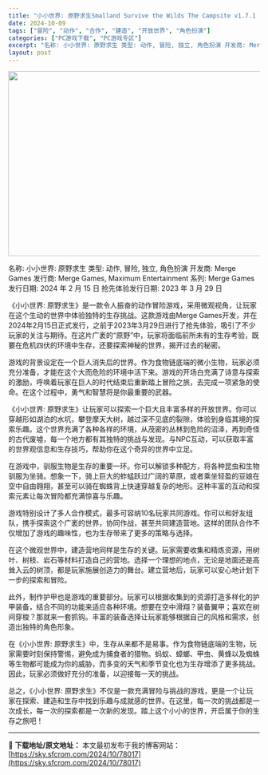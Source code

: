 ```yaml
---
title: "小小世界: 原野求生Smalland Survive the Wilds The Campsite v1.7.1 繁简中文"
date: 2024-10-09
tags: ["冒险", "动作", "合作", "建造", "开放世界", "角色扮演"]
categories: ["PC游戏下载", "PC游戏专区"]
excerpt: "名称: 小小世界: 原野求生 类型: 动作, 冒险, 独立, 角色扮演 开发商: Merge Games 发行商: Merge Games, Maximum Entertainment 系列: Merge Games 发行日期: 2024 年 2 月 15 日 抢先体验发行日期: 2023 年 3 &hellip;"
layout: post
---
```


<img class="aligncenter size-full wp-image-78018" src="https://sky.sfcrom.com/wp-content/uploads/2024/10/202410090810017.webp" alt="" width="660" height="370" />

名称: 小小世界: 原野求生
类型: 动作, 冒险, 独立, 角色扮演
开发商: Merge Games
发行商: Merge Games, Maximum Entertainment
系列: Merge Games
发行日期: 2024 年 2 月 15 日
抢先体验发行日期: 2023 年 3 月 29 日

《小小世界: 原野求生》是一款令人振奋的动作冒险游戏，采用微观视角，让玩家在这个生动的世界中体验独特的生存挑战。这款游戏由Merge Games开发，并在2024年2月15日正式发行，之前于2023年3月29日进行了抢先体验，吸引了不少玩家的关注与期待。在这片广袤的“原野”中，玩家将面临前所未有的生存考验，既要在危机四伏的环境中生存，还要探索神秘的世界，揭开过去的秘密。

游戏的背景设定在一个巨人消失后的世界。作为食物链底端的微小生物，玩家必须充分准备，才能在这个大而危险的环境中活下来。游戏的开场白充满了诗意与探索的激励，呼唤着玩家在巨人的时代结束后重新踏上冒险之旅，去完成一项紧急的使命。在这个过程中，勇气和智慧将是你最重要的武器。

《小小世界: 原野求生》让玩家可以探索一个巨大且丰富多样的开放世界。你可以穿越形如湖泊的水坑，攀登摩天大树，越过深不见底的裂隙，体验到身临其境的探索乐趣。这个世界充满了各种各样的环境，从茂密的丛林到危险的沼泽，再到奇怪的古代废墟，每一个地方都有其独特的挑战与发现。与NPC互动，可以获取丰富的世界观信息和生存技巧，帮助你在这个奇异的世界中立足。

在游戏中，驯服生物是生存的重要一环。你可以解锁多种配方，将各种昆虫和生物驯服为坐骑。想象一下，骑上巨大的蚱蜢跃过广阔的草原，或者乘坐轻盈的豆娘在空中自由翱翔，甚至可以骑在蜘蛛背上快速穿越复杂的地形。这种丰富的互动和探索元素让每次冒险都充满惊喜与乐趣。

游戏特别设计了多人合作模式，最多可容纳10名玩家共同游戏。你可以和好友组队，携手探索这个广袤的世界，协同作战，甚至共同建造营地。这样的团队合作不仅增加了游戏的趣味性，也为生存带来了更多的策略与选择。

在这个微观世界中，建造营地同样是生存的关键。玩家需要收集和精炼资源，用树叶、树枝、岩石等材料打造自己的营地。选择一个理想的地点，无论是地面还是高耸入云的树顶，都是玩家施展创造力的舞台。建立营地后，玩家可以安心地计划下一步的探索和冒险。

此外，制作护甲也是游戏的重要部分。玩家可以根据收集到的资源打造多样化的护甲装备，结合不同的功能来适应各种环境。想要在空中滑翔？装备翼甲；喜欢在树间穿梭？那就来一套抓钩。丰富的装备选择让玩家能够根据自己的风格和需求，创造出独特的角色形象。

在《小小世界: 原野求生》中，生存从来都不是易事。作为食物链底端的生物，玩家需要时刻保持警惕，避免成为捕食者的猎物。蚂蚁、蟑螂、甲虫、黄蜂以及蜘蛛等生物都可能成为你的威胁，而多变的天气和季节变化也为生存增添了更多挑战。因此，玩家必须做好充分的准备，以迎接每一天的挑战。

总之，《小小世界: 原野求生》不仅是一款充满冒险与挑战的游戏，更是一个让玩家在探索、建造和生存中找到乐趣与成就感的世界。在这里，每一次的挑战都是一次成长，每一次的探索都是一次新的发现。踏上这个小小的世界，开启属于你的生存之旅吧！

---
📖 **下载地址/原文地址：** 本文最初发布于我的博客网站：[https://sky.sfcrom.com/2024/10/78017](https://sky.sfcrom.com/2024/10/78017)

